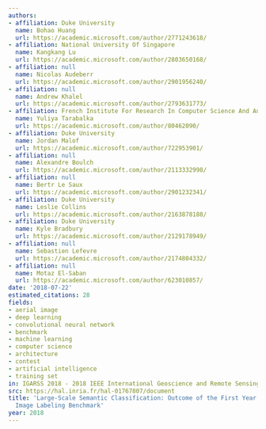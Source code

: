 ```yaml
---
authors:
- affiliation: Duke University
  name: Bohao Huang
  url: https://academic.microsoft.com/author/2771243618/
- affiliation: National University Of Singapore
  name: Kangkang Lu
  url: https://academic.microsoft.com/author/2803650168/
- affiliation: null
  name: Nicolas Audeberr
  url: https://academic.microsoft.com/author/2901956240/
- affiliation: null
  name: Andrew Khalel
  url: https://academic.microsoft.com/author/2793631773/
- affiliation: French Institute For Research In Computer Science And Automation
  name: Yuliya Tarabalka
  url: https://academic.microsoft.com/author/80462090/
- affiliation: Duke University
  name: Jordan Malof
  url: https://academic.microsoft.com/author/722953901/
- affiliation: null
  name: Alexandre Boulch
  url: https://academic.microsoft.com/author/2113332998/
- affiliation: null
  name: Bertr Le Saux
  url: https://academic.microsoft.com/author/2901232341/
- affiliation: Duke University
  name: Leslie Collins
  url: https://academic.microsoft.com/author/2163878188/
- affiliation: Duke University
  name: Kyle Bradbury
  url: https://academic.microsoft.com/author/2129178949/
- affiliation: null
  name: Sebastien Lefevre
  url: https://academic.microsoft.com/author/2174804332/
- affiliation: null
  name: Motaz El-Saban
  url: https://academic.microsoft.com/author/623010857/
date: '2018-07-22'
estimated_citations: 28
fields:
- aerial image
- deep learning
- convolutional neural network
- benchmark
- machine learning
- computer science
- architecture
- contest
- artificial intelligence
- training set
in: IGARSS 2018 - 2018 IEEE International Geoscience and Remote Sensing Symposium
src: https://hal.inria.fr/hal-01767807/document
title: 'Large-Scale Semantic Classification: Outcome of the First Year of Inria Aerial
  Image Labeling Benchmark'
year: 2018
---
```

